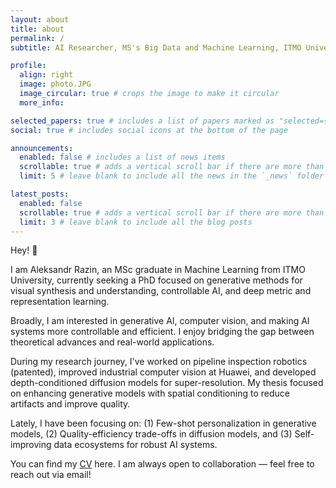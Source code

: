 ```yaml
---
layout: about
title: about
permalink: /
subtitle: AI Researcher, MS's Big Data and Machine Learning, ITMO University<br><br>📍 Tbilisi, Georgia

profile:
  align: right
  image: photo.JPG
  image_circular: true # crops the image to make it circular
  more_info:

selected_papers: true # includes a list of papers marked as "selected={true}"
social: true # includes social icons at the bottom of the page

announcements:
  enabled: false # includes a list of news items
  scrollable: true # adds a vertical scroll bar if there are more than 3 news items
  limit: 5 # leave blank to include all the news in the `_news` folder

latest_posts:
  enabled: false
  scrollable: true # adds a vertical scroll bar if there are more than 3 new posts items
  limit: 3 # leave blank to include all the blog posts
---
```


Hey! 👋

I am Aleksandr Razin, an MSc graduate in Machine Learning from ITMO University, currently seeking a PhD focused on generative methods for visual synthesis and understanding, controllable AI, and deep metric and representation learning.

Broadly, I am interested in generative AI, computer vision, and making AI systems more controllable and efficient. I enjoy bridging the gap between theoretical advances and real-world applications.

During my research journey, I've worked on pipeline inspection robotics (patented), improved industrial computer vision at Huawei, and developed depth-conditioned diffusion models for super-resolution. My thesis focused on enhancing generative models with spatial conditioning to reduce artifacts and improve quality.

Lately, I have been focusing on: (1) Few-shot personalization in generative models, (2) Quality-efficiency trade-offs in diffusion models, and (3) Self-improving data ecosystems for robust AI systems.

You can find my [CV](/cv/) here. I am always open to collaboration — feel free to reach out via email!
